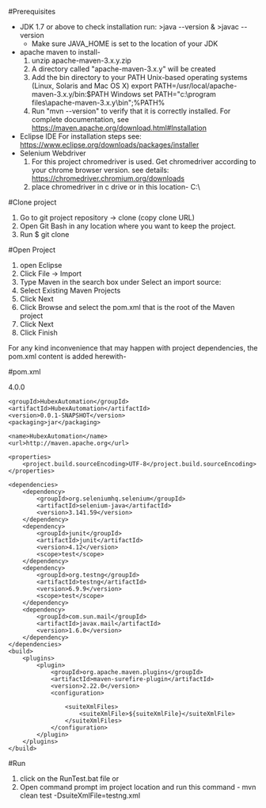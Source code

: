 #Prerequisites

- JDK 1.7 or above 
  to check installation run: >java --version & >javac --version
  * Make sure JAVA_HOME is set to the location of your JDK
- apache maven
  to install- 
  1. unzip apache-maven-3.x.y.zip
  2. A directory called "apache-maven-3.x.y" will be created
  3. Add the bin directory to your PATH
    Unix-based operating systems (Linux, Solaris and Mac OS X)
      export PATH=/usr/local/apache-maven-3.x.y/bin:$PATH
    Windows
      set PATH="c:\program files\apache-maven-3.x.y\bin";%PATH%
   4. Run "mvn --version" to verify that it is correctly installed.
   For complete documentation, see https://maven.apache.org/download.html#Installation
- Eclipse IDE 
  For installation steps see: https://www.eclipse.org/downloads/packages/installer
- Selenium Webdriver
  1. For this project chromedriver is used. Get chromedriver according to your chrome browser version.
  see details: https://chromedriver.chromium.org/downloads
  2. place chromedriver in c drive or in this location- C:\
  
#Clone project

1. Go to git project repository -> clone (copy clone URL)
2. Open Git Bash in any location where you want to keep the project.
3. Run $ git clone <URL>

#Open Project

1. open Eclipse
2. Click File -> Import
3. Type Maven in the search box under Select an import source:
4. Select Existing Maven Projects
5. Click Next
6. Click Browse and select the pom.xml that is the root of the Maven project 
7. Click Next
8. Click Finish

For any kind inconvenience that may happen with project dependencies, the pom.xml content is added herewith-
 
#pom.xml 

<project xmlns="http://maven.apache.org/POM/4.0.0"
	xmlns:xsi="http://www.w3.org/2001/XMLSchema-instance"
	xsi:schemaLocation="http://maven.apache.org/POM/4.0.0 http://maven.apache.org/xsd/maven-4.0.0.xsd">
	<modelVersion>4.0.0</modelVersion>

	<groupId>HubexAutomation</groupId>
	<artifactId>HubexAutomation</artifactId>
	<version>0.0.1-SNAPSHOT</version>
	<packaging>jar</packaging>

	<name>HubexAutomation</name>
	<url>http://maven.apache.org</url>

	<properties>
		<project.build.sourceEncoding>UTF-8</project.build.sourceEncoding>
	</properties>

	<dependencies>
		<dependency>
			<groupId>org.seleniumhq.selenium</groupId>
			<artifactId>selenium-java</artifactId>
			<version>3.141.59</version>
		</dependency>
		<dependency>
			<groupId>junit</groupId>
			<artifactId>junit</artifactId>
			<version>4.12</version>
			<scope>test</scope>
		</dependency>
		<dependency>
			<groupId>org.testng</groupId>
			<artifactId>testng</artifactId>
			<version>6.9.9</version>
			<scope>test</scope>
		</dependency>
		<dependency>
			<groupId>com.sun.mail</groupId>
			<artifactId>javax.mail</artifactId>
			<version>1.6.0</version>
		</dependency>
	</dependencies>
	<build>
		<plugins>
			<plugin>
				<groupId>org.apache.maven.plugins</groupId>
				<artifactId>maven-surefire-plugin</artifactId>
				<version>2.22.0</version>
				<configuration>
<!--  					<skipTests>true</skipTests>  -->
					<suiteXmlFiles>
						<suiteXmlFile>${suiteXmlFile}</suiteXmlFile>
					</suiteXmlFiles>
				</configuration>
			</plugin>
		</plugins>
	</build>
</project>

#Run

1. click on the RunTest.bat file or
2. Open command prompt im project location and run this command - mvn clean test -DsuiteXmlFile=testng.xml


